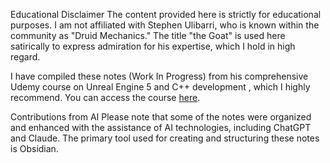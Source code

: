 Educational Disclaimer
The content provided here is strictly for educational purposes. I am not affiliated with Stephen Ulibarri, who is known within the community as "Druid Mechanics." The title "the Goat" is used here satirically to express admiration for his expertise, which I hold in high regard.

I have compiled these notes (Work In Progress) from his comprehensive Udemy course on Unreal Engine 5 and C++ development , which I highly recommend. You can access the course [here](https://www.udemy.com/course/unreal-engine-5-cpp-multiplayer-shooter/).

Contributions from AI
Please note that some of the notes were organized and enhanced with the assistance of AI technologies, including ChatGPT and Claude. The primary tool used for creating and structuring these notes is Obsidian.
